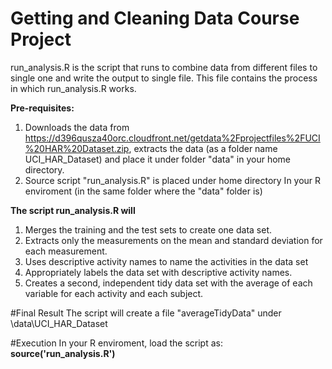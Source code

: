 # Getting and Cleaning Data Course Project
run_analysis.R is the script that runs to combine data from different files to single one and write the output to single file. This file contains the process in which run_analysis.R works.

<b>Pre-requisites:</b>

1. Downloads the data from https://d396qusza40orc.cloudfront.net/getdata%2Fprojectfiles%2FUCI%20HAR%20Dataset.zip, extracts the data (as a folder name UCI_HAR_Dataset) and place it under folder "data" in your home directory.
2. Source script "run_analysis.R" is placed under home directory In your R enviroment (in the same folder where the "data" folder is)
 
<b>The script run_analysis.R will</b>

1. Merges the training and the test sets to create one data set.
2. Extracts only the measurements on the mean and standard deviation for each measurement.
3. Uses descriptive activity names to name the activities in the data set
4. Appropriately labels the data set with descriptive activity names.
5. Creates a second, independent tidy data set with the average of each variable for each activity and each subject.

#Final Result
The script will create a file "averageTidyData" under \data\UCI_HAR_Dataset

#Execution
In your R enviroment, load the script as:
<b>source('run_analysis.R') </b>
